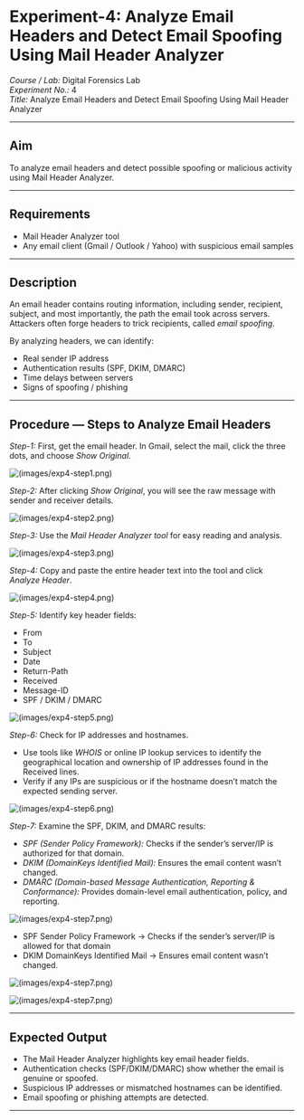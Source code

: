 # Experiment-4: Analyze Email Headers and Detect Email Spoofing Using Mail Header Analyzer

*Course / Lab:* Digital Forensics Lab  
*Experiment No.:* 4  
*Title:* Analyze Email Headers and Detect Email Spoofing Using Mail Header Analyzer  


---

## Aim
To analyze email headers and detect possible spoofing or malicious activity using Mail Header Analyzer.

---

## Requirements
- Mail Header Analyzer tool  
- Any email client (Gmail / Outlook / Yahoo) with suspicious email samples  

---

## Description
An email header contains routing information, including sender, recipient, subject, and most importantly, the path the email took across servers.  
Attackers often forge headers to trick recipients, called *email spoofing*.  

By analyzing headers, we can identify:  
- Real sender IP address  
- Authentication results (SPF, DKIM, DMARC)  
- Time delays between servers  
- Signs of spoofing / phishing  

---

## Procedure — Steps to Analyze Email Headers

*Step-1:* First, get the email header. In Gmail, select the mail, click the three dots, and choose *Show Original*.  


![(images/exp4-step1.png)](https://github.com/baddiputi/Digital-Forensic-Lab-Exercises/blob/9fbbaf3e036c541c5ecf03ce8b980e220c3d37a3/images/WhatsApp%20Image%202025-09-01%20at%2012.26.55.jpeg)


*Step-2:* After clicking *Show Original*, you will see the raw message with sender and receiver details.  

![(images/exp4-step2.png)](https://github.com/baddiputi/Digital-Forensic-Lab-Exercises/blob/9fbbaf3e036c541c5ecf03ce8b980e220c3d37a3/images/WhatsApp%20Image%202025-09-01%20at%2012.27.16.jpeg)

*Step-3:* Use the *Mail Header Analyzer tool* for easy reading and analysis.  

![(images/exp4-step3.png)](https://github.com/baddiputi/Digital-Forensic-Lab-Exercises/blob/9fbbaf3e036c541c5ecf03ce8b980e220c3d37a3/images/WhatsApp%20Image%202025-09-01%20at%2012.27.34.jpeg)

*Step-4:* Copy and paste the entire header text into the tool and click *Analyze Header*.  


![(images/exp4-step4.png)](https://github.com/baddiputi/Digital-Forensic-Lab-Exercises/blob/9fbbaf3e036c541c5ecf03ce8b980e220c3d37a3/images/WhatsApp%20Image%202025-09-01%20at%2012.27.46.jpeg)

*Step-5:* Identify key header fields:  
- From  
- To  
- Subject  
- Date  
- Return-Path  
- Received  
- Message-ID  
- SPF / DKIM / DMARC
  
![(images/exp4-step5.png)](https://github.com/baddiputi/Digital-Forensic-Lab-Exercises/blob/9fbbaf3e036c541c5ecf03ce8b980e220c3d37a3/images/WhatsApp%20Image%202025-09-01%20at%2012.28.00.jpeg)

*Step-6:* Check for IP addresses and hostnames.  
- Use tools like *WHOIS* or online IP lookup services to identify the geographical location and ownership of IP addresses found in the Received lines.  
- Verify if any IPs are suspicious or if the hostname doesn’t match the expected sending server.

![(images/exp4-step6.png)](https://github.com/baddiputi/Digital-Forensic-Lab-Exercises/blob/9fbbaf3e036c541c5ecf03ce8b980e220c3d37a3/images/WhatsApp%20Image%202025-09-01%20at%2012.28.13.jpeg)

*Step-7:* Examine the SPF, DKIM, and DMARC results:  
- *SPF (Sender Policy Framework):* Checks if the sender’s server/IP is authorized for that domain.  
- *DKIM (DomainKeys Identified Mail):* Ensures the email content wasn’t changed.  
- *DMARC (Domain-based Message Authentication, Reporting & Conformance):* Provides domain-level email authentication, policy, and reporting.

  
![(images/exp4-step7.png)](https://github.com/baddiputi/Digital-Forensic-Lab-Exercises/blob/9fbbaf3e036c541c5ecf03ce8b980e220c3d37a3/images/WhatsApp%20Image%202025-09-01%20at%2012.29.05.jpeg)


- SPF Sender Policy Framework → Checks if the sender’s server/IP is allowed for that
domain
- DKIM DomainKeys Identified Mail → Ensures email content wasn’t changed.

![(images/exp4-step7.png)](https://github.com/baddiputi/Digital-Forensic-Lab-Exercises/blob/9fbbaf3e036c541c5ecf03ce8b980e220c3d37a3/images/WhatsApp%20Image%202025-09-01%20at%2012.29.19.jpeg)


![(images/exp4-step7.png)](https://github.com/baddiputi/Digital-Forensic-Lab-Exercises/blob/9fbbaf3e036c541c5ecf03ce8b980e220c3d37a3/images/WhatsApp%20Image%202025-09-01%20at%2012.29.29.jpeg)

---

## Expected Output
- The Mail Header Analyzer highlights key email header fields.  
- Authentication checks (SPF/DKIM/DMARC) show whether the email is genuine or spoofed.  
- Suspicious IP addresses or mismatched hostnames can be identified.  
- Email spoofing or phishing attempts are detected.  

---
